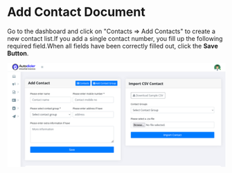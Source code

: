 # Add Contact Document

Go to the dashboard and click on "Contacts => Add Contacts" to create a new contact list.If you add a single contact number, you fill up the following required field.When all fields have been correctly filled out, click the **Save Button**. 


![image](img/22.png)